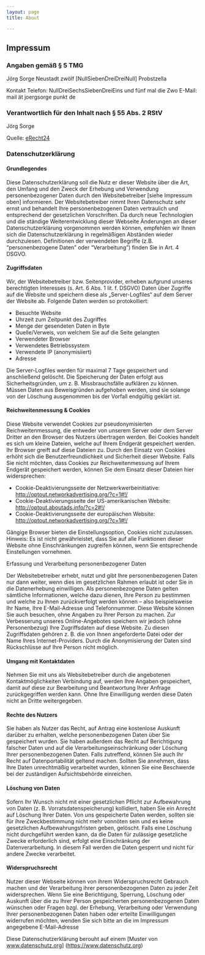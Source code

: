 ```yaml
---
layout: page
title: About

---
```


## Impressum
### Angaben gemäß § 5 TMG

Jörg Sorge
Neustadt zwölf
[NullSiebenDreiDreiNull] Probstzella

Kontakt
Telefon: NullDreiSechsSiebenDreiEins und fünf mal die Zwo
E-Mail: mail ät joergsorge punkt de

### Verantwortlich für den Inhalt nach § 55 Abs. 2 RStV

Jörg Sorge

Quelle: [eRecht24](https://www.e-recht24.de/)

### Datenschutzerklärung

#### Grundlegendes

Diese Datenschutzerklärung soll die Nutz
er dieser Website über die Art, den Umfang und
den Zweck der Erhebung und Verwendung personenbezogener Daten durch den
Websitebetreiber [siehe Impressum oben] informieren.
Der Websitebetreiber nimmt Ihren Datenschutz sehr ernst und behandelt Ihre
personenbezogenen Daten vertraulich und entsprechend der gesetzlichen Vorschriften. Da
durch neue Technologien und die ständige Weiterentwicklung dieser Webseite Änderungen
an dieser Datenschutzerklärung vorgenommen werden können, empfehlen wir Ihnen sich die
Datenschutzerklärung in regelmäßigen Abständen wieder durchzulesen.
Definitionen der verwendeten Begriffe (z.B. “personenbezogene Daten” oder “Verarbeitung”)
finden Sie in Art. 4 DSGVO.

#### Zugriffsdaten

Wir, der Websitebetreiber bzw. Seitenprovider, erheben aufgrund unseres berechtigten
Interesses (s. Art. 6 Abs. 1 lit. f. DSGVO) Daten über Zugriffe auf die Website und speichern
diese als „Server-Logfiles“ auf dem Server der Website ab. Folgende Daten werden so
protokolliert:

 * Besuchte Website
 * Uhrzeit zum Zeitpunkt des Zugriffes
 * Menge der gesendeten Daten in Byte
 * Quelle/Verweis, von welchem Sie auf die Seite gelangten
 * Verwendeter Browser
 * Verwendetes Betriebssystem
 * Verwendete IP (anonymisiiert)
 * Adresse

Die Server-Logfiles werden für maximal 7 Tage gespeichert und anschließend gelöscht. Die
Speicherung der Daten erfolgt aus Sicherheitsgründen, um z. B. Missbrauchsfälle aufklären
zu können. Müssen Daten aus Beweisgründen aufgehoben werden, sind sie solange von der
Löschung ausgenommen bis der Vorfall endgültig geklärt ist.

#### Reichweitenmessung & Cookies

Diese Website verwendet Cookies zur pseudonymisierten Reichweitenmessung, die
entweder von unserem Server oder dem Server Dritter an den Browser des Nutzers
übertragen werden. Bei Cookies handelt es sich um kleine Dateien, welche auf Ihrem
Endgerät gespeichert werden. Ihr Browser greift auf diese Dateien zu. Durch den Einsatz
von Cookies erhöht sich die Benutzerfreundlichkeit und Sicherheit dieser Website.
Falls Sie nicht möchten, dass Cookies zur Reichweitenmessung auf Ihrem Endgerät
gespeichert werden, können Sie dem Einsatz dieser Dateien hier widersprechen:

 * Cookie-Deaktivierungsseite der Netzwerkwerbeinitiative:
    http://optout.networkadvertising.org/?c=1#!/
 * Cookie-Deaktivierungsseite der US-amerikanischen Website:
    http://optout.aboutads.info/?c=2#!/
 * Cookie-Deaktivierungsseite der europäischen Website:
    http://optout.networkadvertising.org/?c=1#!/

Gängige Browser bieten die Einstellungsoption, Cookies nicht zuzulassen. Hinweis: Es ist
nicht gewährleistet, dass Sie auf alle Funktionen dieser Website ohne Einschränkungen
zugreifen können, wenn Sie entsprechende Einstellungen vornehmen.

Erfassung und Verarbeitung personenbezogener Daten

Der Websitebetreiber erhebt, nutzt und gibt Ihre personenbezogenen Daten nur dann weiter,
wenn dies im gesetzlichen Rahmen erlaubt ist oder Sie in die Datenerhebung einwilligen.
Als personenbezogene Daten gelten sämtliche Informationen, welche dazu dienen, Ihre
Person zu bestimmen und welche zu Ihnen zurückverfolgt werden können
–
also beispielsweise Ihr Name, Ihre E-Mail-Adresse und Telefonnummer.
Diese Website können Sie auch besuchen, ohne Angaben zu Ihrer Person zu machen. Zur
Verbesserung unseres Online-Angebotes speichern wir jedoch (ohne Personenbezug) Ihre
Zugriffsdaten auf diese Website. Zu diesen Zugriffsdaten gehören z. B. die von Ihnen
angeforderte Datei oder der Name Ihres Internet-Providers. Durch die Anonymisierung der
Daten sind Rückschlüsse auf Ihre Person nicht möglich.

#### Umgang mit Kontaktdaten

Nehmen Sie mit uns als Websitebetreiber durch die angebotenen Kontaktmöglichkeiten
Verbindung auf, werden Ihre Angaben gespeichert, damit auf diese zur Bearbeitung und
Beantwortung Ihrer Anfrage zurückgegriffen werden kann. Ohne Ihre Einwilligung werden
diese Daten nicht an Dritte weitergegeben.

#### Rechte des Nutzers

Sie haben als Nutzer das Recht, auf Antrag eine kostenlose Auskunft darüber zu erhalten,
welche personenbezogenen Daten über Sie gespeichert wurden. Sie haben außerdem das
Recht auf Berichtigung falscher Daten und auf die Verarbeitungseinschränkung oder
Löschung Ihrer personenbezogenen Daten. Falls zutreffend, können Sie auch Ihr Recht auf
Datenportabilität geltend machen. Sollten Sie annehmen, dass Ihre Daten unrechtmäßig
verarbeitet wurden, können Sie eine Beschwerde bei der zuständigen Aufsichtsbehörde
einreichen.

#### Löschung von Daten
Sofern Ihr Wunsch nicht mit einer gesetzlichen Pflicht zur Aufbewahrung von Daten (z. B.
Vorratsdatenspeicherung) kollidiert, haben Sie ein Anrecht auf Löschung Ihrer Daten. Von
uns gespeicherte Daten werden, sollten sie für ihre Zweckbestimmung nicht mehr vonnöten
sein und es keine gesetzlichen Aufbewahrungsfristen geben, gelöscht. Falls eine Löschung
nicht durchgeführt werden kann, da die Daten für zulässige gesetzliche Zwecke erforderlich
sind, erfolgt eine Einschränkung der Datenverarbeitung. In diesem Fall werden die Daten
gesperrt und nicht für andere Zwecke verarbeitet.

#### Widerspruchsrecht
Nutzer dieser Webseite können von ihrem Widerspruchsrecht Gebrauch machen und der
Verarbeitung ihrer personenbezogenen Daten zu jeder Zeit widersprechen.
Wenn Sie eine Berichtigung, Sperrung, Löschung oder Auskunft über die zu Ihrer Person
gespeicherten personenbezogenen Daten wünschen oder Fragen bzgl. der Erhebung,
Verarbeitung oder Verwendung Ihrer personenbezogenen Daten haben oder erteilte
Einwilligungen widerrufen möchten, wenden Sie sich bitte an die im Impressum angegebene E-Mail-Adresse

Diese Datenschutzerklärung berouht auf einem [Muster von www.datenschutz.org] (https://www.datenschutz.org)
